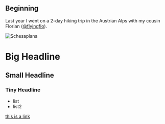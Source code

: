 
## Beginning

Last year I went on a 2-day hiking trip in the Austrian Alps with my cousin Florian ([@flyingflo](https://instagram.com/flyingflo)).

![Schesaplana](https://maximilianschiller.de/static/images/full/photo-16.jpg)

# Big Headline

## Small Headline

### Tiny Headline

- list
- list2 

[this is a link](https://instagram.com/creerow)